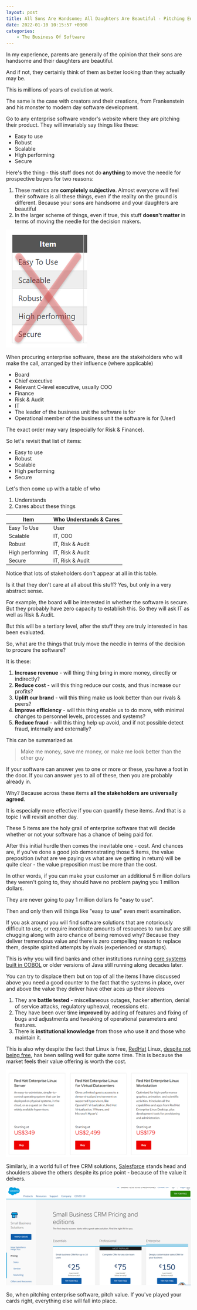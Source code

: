 ```yaml
---
layout: post
title: All Sons Are Handsome; All Daughters Are Beautiful - Pitching Enterprise Software
date: 2022-01-10 10:15:57 +0300
categories:
    - The Business Of Software
---
```

In my experience, parents are generally of the opinion that their sons are handsome and their daughters are beautiful.

And if not, they certainly think of them as better looking than they actually may be.

This is millions of years of evolution at work.

The same is the case with creators and their creations, from Frankenstein and his monster to modern day software development.

Go to any enterprise software vendor's website where they are pitching their product. They will invariably say things like these:

- Easy to use
- Robust
- Scalable
- High performing
- Secure

Here's the thing - this stuff does not do **anything** to move the needle for prospective buyers for two reasons:

1. These metrics are **completely subjective**. Almost everyone will feel their software is all these things, even if the reality on the ground is different. Because your sons are handsome and your daughters are beautiful
2. In the larger scheme of things, even if true, this stuff **doesn't matter** in terms of moving the needle for the decision makers.

![](../images/2022/01/DontCare.png)

When procuring enterprise software, these are the stakeholders who will make the call, arranged by their influence (where applicable)

* Board
* Chief executive
* Relevant C-level executive, usually COO
* Finance
* Risk & Audit
* IT
* The leader of the business unit the software is for
* Operational member of the business unit the software is for (User)

The exact order may vary (especially for Risk & Finance).

So let's revisit that list of items:

- Easy to use
- Robust
- Scalable
- High performing
- Secure

Let's then come up with a table of who 
1. Understands
2. Cares about these things

| Item        | Who Understands & Cares |
|-------------|-------------------------|
| Easy To Use | User |
| Scalable | IT, COO |
| Robust | IT, Risk & Audit |
| High performing | IT, Risk & Audit |
| Secure| IT, Risk & Audit |

Notice that lots of stakeholders don't appear at all in this table.

Is it that they don't care at all about this stuff? Yes, but only in a very abstract sense.

For example, the board will be interested in whether the software is secure. But they probably have zero capacity to establish this. So they will ask IT as well as Risk & Audit.

But this will be a tertiary level, after the stuff they are truly interested in has been evaluated.

So, what are the things that truly move the needle in terms of the decision to procure the software?

It is these:

1. **Increase revenue** - will thing thing bring in more money, directly or indirectly?
2. **Reduce cost** - will this thing reduce our costs, and thus increase our profits?
3. **Uplift our brand** - will this thing make us look better than our rivals & peers?
4. **Improve efficiency** - will this thing enable us to do more, with minimal changes to personnel levels, processes and systems?
5. **Reduce fraud** - will this thing help up avoid, and if not possible detect fraud, internally and externally?

This can be summarized as

> Make me money, save me money, or make me look better than the other guy

If your software can answer yes to one or more or these, you have a foot in the door. If you can answer yes to all of these, then you are probably already in.

Why? Because across these items **all the stakeholders are universally agreed**.

It is especially more effective if you can quantify these items. And that is a topic I will revisit another day.

These 5 items are the holy grail of enterprise software that will decide whether or not your software has a chance of being paid for.

After this initial hurdle then comes the inevitable one - cost. And chances are, if you've done a good job demonstrating those 5 items, the value preposition (what are we paying vs what are we getting in return) will be quite clear - the value preposition must be more than the cost.

In other words, if you can make your customer an additional 5 million dollars they weren't going to, they should have no problem paying you 1 million dollars.

They are never going to pay 1 million dollars fo "easy to use".

Then and only then will things like "easy to use" even merit examination.

If you ask around you will find software solutions that are notoriously difficult to use, or require inordinate amounts of resources to run but are still chugging along with zero chance of being removed why? Because they deliver tremendous value and there is zero compelling reason to replace them, despite spirited attempts by rivals (experienced or startups).

This is why you will find banks and other institutions running [core systems built in COBOL](https://www.wealthsimple.com/en-ca/magazine/cobol-controls-your-money) or older versions of Java still running along decades later.

You can try to displace them but on top of all the items I have discussed above you need a good counter to the fact that the systems in place, over and above the value they deliver have other aces up their sleeves 
1. They are **battle tested** - miscellaneous outages, hacker attention, denial of service attacks, regulatory upheaval, recessions etc.
2. They have been over time **improved** by adding of features and fixing of bugs and adjustments and tweaking of operational parameters and features.
3. There is **institutional knowledge** from those who use it and those who maintain it.

This is also why despite the fact that Linux is free, [RedHat](https://www.redhat.com/) Linux, [despite not being free](https://www.redhat.com/en/store/linux-platforms), has been selling well for quite some time. This is because the market feels their value offering is worth the cost.

![](../images/2022/01/redhat.png)

Similarly, in a world full of free CRM solutions, [Salesforce](https://www.salesforce.com/) stands head and shoulders above the others despite its price point - because of the value it delvers.

![](../images/2022/01/salesforce.png)

So, when pitching enterprise software, pitch value. If you've played your cards right, everything else will fall into place.